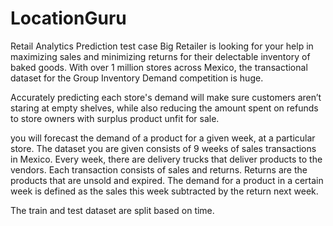 # LocationGuru
Retail Analytics Prediction test case 
Big  Retailer  is looking for your help in maximizing sales and minimizing returns for their delectable inventory of baked goods. With over 1 million stores across Mexico, the transactional dataset for the Group Inventory Demand competition is huge. 

Accurately predicting each store's demand will make sure customers aren’t staring at empty shelves, while also reducing the amount spent on refunds to store owners with surplus product unfit for sale.

you will forecast the demand of a product for a given week, at a particular store. The dataset you are given consists of 9 weeks of sales transactions in Mexico. Every week, there are delivery trucks that deliver products to the vendors. Each transaction consists of sales and returns. Returns are the products that are unsold and expired. The demand for a product in a certain week is defined as the sales this week subtracted by the return next week.

The train and test dataset are split based on time.



